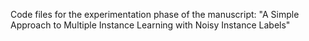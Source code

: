 Code files for the experimentation phase of the manuscript: 
"A Simple Approach to Multiple Instance Learning with Noisy Instance Labels"
